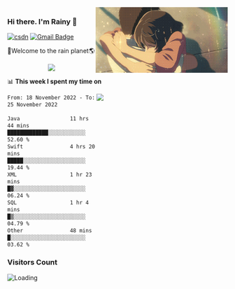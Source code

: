 <img  align='right' height="150" src="https://github.com/LikeRainDay/LikeRainDay/blob/master/pic/img_rain_1.gif?raw=true">



### Hi there. I'm Rainy :lemon:

[![csdn](https://img.shields.io/badge/-csdn-c14438?style=flat-square&logo=c&logoColor=white)](https://blog.csdn.net/qq_15807167)
[![Gmail Badge](https://img.shields.io/badge/-gmail-c14438?style=flat-square&logo=Gmail&logoColor=white&link=mailto:houshuai0816@gmail.com)](mailto:houshuai0816@gmail.com)

🚀Welcome to the rain planet🌎

<center>
<img align='center'  src="https://source.unsplash.com/random/1200x600">
</center>

📊 **This week I spent my time on**

<img align='right'   width="300" src="https://github-readme-stats.vercel.app/api?username=LikeRainDay&show_icons=true&title_color=fff&icon_color=79ff97&text_color=9f9f9f&bg_color=151515&count_private=true">

<!--START_SECTION:waka-->

```text
From: 18 November 2022 - To: 25 November 2022

Java                11 hrs 44 mins  █████████████░░░░░░░░░░░░   52.60 %
Swift               4 hrs 20 mins   █████░░░░░░░░░░░░░░░░░░░░   19.44 %
XML                 1 hr 23 mins    █▓░░░░░░░░░░░░░░░░░░░░░░░   06.24 %
SQL                 1 hr 4 mins     █▒░░░░░░░░░░░░░░░░░░░░░░░   04.79 %
Other               48 mins         █░░░░░░░░░░░░░░░░░░░░░░░░   03.62 %
```

<!--END_SECTION:waka-->

### Visitors Count
<img align="left" src = "https://profile-counter.glitch.me/LikeRainDay/count.svg" alt ="Loading">
